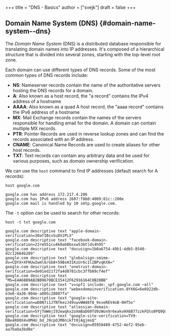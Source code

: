 +++
title = "DNS - Basics"
author = ["svejk"]
draft = false
+++

## Domain Name System (DNS) {#domain-name-system--dns}

The _Domain Name System_ (DNS) is a distributed database responsible for translating domain names into IP addresses. It's composed of a hierarchical structure that is divided into several zones, starting with the top-level root zone.

Each domain can use different types of DNS records. Some of the most common types of DNS records include:

-   **NS**: Nameserver records contain the name of the authoritative servers hosting the DNS records for a domain.
-   **A**: Also known as a host record, the "a record" contains the IPv4 address of a hostname
-   **AAAA**: Also known as a quad A host record, the "aaaa record" contains the IPv6 address of a hostname
-   **MX**: Mail Exchange records contain the names of the servers responsible for handling email for the domain. A domain can contain multiple MX records.
-   **PTR**: Pointer Records are used in reverse lookup zones and can find the records associated with an IP address.
-   **CNAME**: Canonical Name Records are used to create aliases for other host records.
-   **TXT**: Text records can contain any arbitrary data and be used for various purposes, such as domain ownership verification.

We can use the `host` command to find IP addresses (default search for A records):

```shell { linenos=true, linenostart=1 }
host google.com
```

```text
google.com has address 172.217.4.206
google.com has IPv6 address 2607:f8b0:4009:81c::200e
google.com mail is handled by 10 smtp.google.com.
```

The `-t` option can be used to search for other records:

```shell { linenos=true, linenostart=1 }
host -t txt google.com
```

```text
google.com descriptive text "apple-domain-verification=30afIBcvSuDV2PLX"
google.com descriptive text "facebook-domain-verification=22rm551cu4k0ab0bxsw536tlds4h95"
google.com descriptive text "docusign=1b0a6754-49b1-4db5-8540-d2c12664b289"
google.com descriptive text "globalsign-smime-dv=CDYX+XFHUw2wml6/Gb8+59BsH31KzUr6c1l2BPvqKX8="
google.com descriptive text "onetrust-domain-verification=de01ed21f2fa4d8781cbc3ffb89cf4ef"
google.com descriptive text "MS=E4A68B9AB2BB9670BCE15412F62916164C0B20BB"
google.com descriptive text "v=spf1 include:_spf.google.com ~all"
google.com descriptive text "webexdomainverification.8YX6G=6e6922db-e3e6-4a36-904e-a805c28087fa"
google.com descriptive text "google-site-verification=wD8N7i1JTNTkezJ49swvWW48f8_9xveREV4oB-0Hf5o"
google.com descriptive text "atlassian-domain-verification=5YjTmWmjI92ewqkx2oXmBaD60Td9zWon9r6eakvHX6B77zzkFQto8PQ9QsKnbf4I"
google.com descriptive text "google-site-verification=TV9-DBe4R80X4v0M4U_bd_J9cpOJM0nikft0jAgjmsQ"
google.com descriptive text "docusign=05958488-4752-4ef2-95eb-aa7ba8a3bd0e"
```
